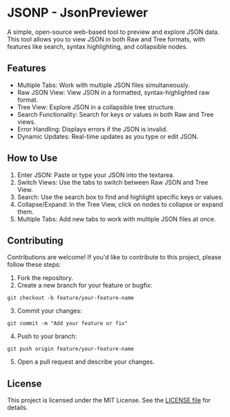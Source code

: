 # JSONP - JsonPreviewer

A simple, open-source web-based tool to preview and explore JSON data. This tool allows you to view JSON in both Raw and Tree formats, with features like search, syntax highlighting, and collapsible nodes.

## Features

- Multiple Tabs: Work with multiple JSON files simultaneously.
- Raw JSON View: View JSON in a formatted, syntax-highlighted raw format.
- Tree View: Explore JSON in a collapsible tree structure.
- Search Functionality: Search for keys or values in both Raw and Tree views.
- Error Handling: Displays errors if the JSON is invalid.
- Dynamic Updates: Real-time updates as you type or edit JSON.

## How to Use

1. Enter JSON: Paste or type your JSON into the textarea.
2. Switch Views: Use the tabs to switch between Raw JSON and Tree View.
3. Search: Use the search box to find and highlight specific keys or values.
4. Collapse/Expand: In the Tree View, click on nodes to collapse or expand them.
5. Multiple Tabs: Add new tabs to work with multiple JSON files at once.


## Contributing

Contributions are welcome! If you'd like to contribute to this project, please follow these steps:

1. Fork the repository.
2. Create a new branch for your feature or bugfix:
```
git checkout -b feature/your-feature-name
```
3. Commit your changes:
```
git commit -m "Add your feature or fix"
```
4. Push to your branch:
```
git push origin feature/your-feature-name
```
5. Open a pull request and describe your changes.

## License

This project is licensed under the MIT License. See the [LICENSE file](./LICENSE) for details.



